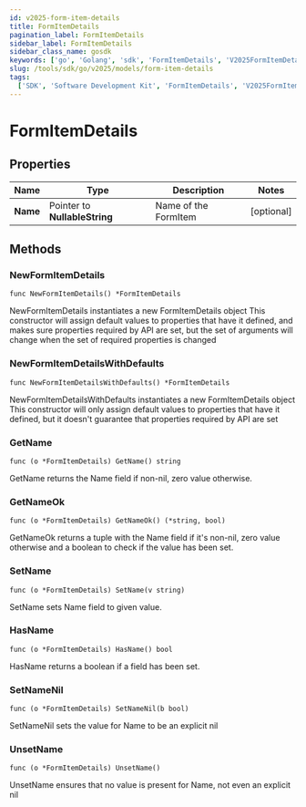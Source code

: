 ```yaml
---
id: v2025-form-item-details
title: FormItemDetails
pagination_label: FormItemDetails
sidebar_label: FormItemDetails
sidebar_class_name: gosdk
keywords: ['go', 'Golang', 'sdk', 'FormItemDetails', 'V2025FormItemDetails']
slug: /tools/sdk/go/v2025/models/form-item-details
tags:
  ['SDK', 'Software Development Kit', 'FormItemDetails', 'V2025FormItemDetails']
---
```


# FormItemDetails

## Properties

| Name     | Type                          | Description          | Notes      |
| -------- | ----------------------------- | -------------------- | ---------- |
| **Name** | Pointer to **NullableString** | Name of the FormItem | [optional] |

## Methods

### NewFormItemDetails

`func NewFormItemDetails() *FormItemDetails`

NewFormItemDetails instantiates a new FormItemDetails object This constructor will assign default values to properties that have it defined, and makes sure properties required by API are set, but the set of arguments will change when the set of required properties is changed

### NewFormItemDetailsWithDefaults

`func NewFormItemDetailsWithDefaults() *FormItemDetails`

NewFormItemDetailsWithDefaults instantiates a new FormItemDetails object This constructor will only assign default values to properties that have it defined, but it doesn't guarantee that properties required by API are set

### GetName

`func (o *FormItemDetails) GetName() string`

GetName returns the Name field if non-nil, zero value otherwise.

### GetNameOk

`func (o *FormItemDetails) GetNameOk() (*string, bool)`

GetNameOk returns a tuple with the Name field if it's non-nil, zero value otherwise and a boolean to check if the value has been set.

### SetName

`func (o *FormItemDetails) SetName(v string)`

SetName sets Name field to given value.

### HasName

`func (o *FormItemDetails) HasName() bool`

HasName returns a boolean if a field has been set.

### SetNameNil

`func (o *FormItemDetails) SetNameNil(b bool)`

SetNameNil sets the value for Name to be an explicit nil

### UnsetName

`func (o *FormItemDetails) UnsetName()`

UnsetName ensures that no value is present for Name, not even an explicit nil
